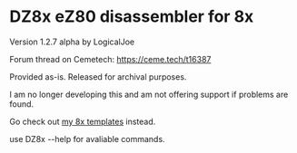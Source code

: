 # DZ8x eZ80 disassembler for 8x
Version 1.2.7 alpha by LogicalJoe

Forum thread on Cemetech: https://ceme.tech/t16387

Provided as-is.  Released for archival purposes.

I am no longer developing this and am not offering support if problems are found.

Go check out [my 8x templates](https://github.com/TI-Toolkit/tivars_hexfiend_templates) instead.

use DZ8x --help for avaliable commands.

